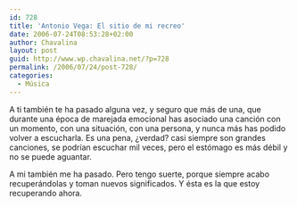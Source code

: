 ```yaml
---
id: 728
title: 'Antonio Vega: El sitio de mi recreo'
date: 2006-07-24T08:53:28+02:00
author: Chavalina
layout: post
guid: http://www.wp.chavalina.net/?p=728
permalink: /2006/07/24/post-728/
categories:
  - Música
---
```

A ti también te ha pasado alguna vez, y seguro que más de una, que durante una época de marejada emocional has asociado una canción con un momento, con una situación, con una persona, y nunca más has podido volver a escucharla. Es una pena, ¿verdad? casi siempre son grandes canciones, se podrían escuchar mil veces, pero el estómago es más débil y no se puede aguantar.

A mi también me ha pasado. Pero tengo suerte, porque siempre acabo recuperándolas y toman nuevos significados. Y ésta es la que estoy recuperando ahora.

<object width="425" height="350"><param name="movie" value="http://www.youtube.com/v/g1VoZV0KKrE"><embed src="http://www.youtube.com/v/g1VoZV0KKrE" type="application/x-shockwave-flash" width="425" height="350"></object>